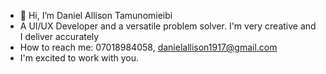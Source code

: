 - 👋 Hi, I’m Daniel Allison Tamunomieibi 
- A UI/UX Developer and a versatile problem solver. I'm very creative and I deliver accurately
- How to reach me: 07018984058, danielallison1917@gmail.com
- I'm excited to work with you.

<!---
ArtCrafter/ArtCrafter is a ✨ special ✨ repository because its `README.md` (this file) appears on your GitHub profile.
You can click the Preview link to take a look at your changes.
--->

